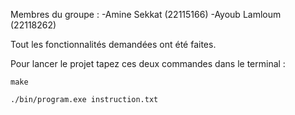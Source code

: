 Membres du groupe :
-Amine Sekkat (22115166)
-Ayoub Lamloum (22118262)

Tout les fonctionnalités demandées ont été faites.

Pour lancer le projet tapez ces deux commandes dans le terminal :

`make`

`./bin/program.exe instruction.txt`
